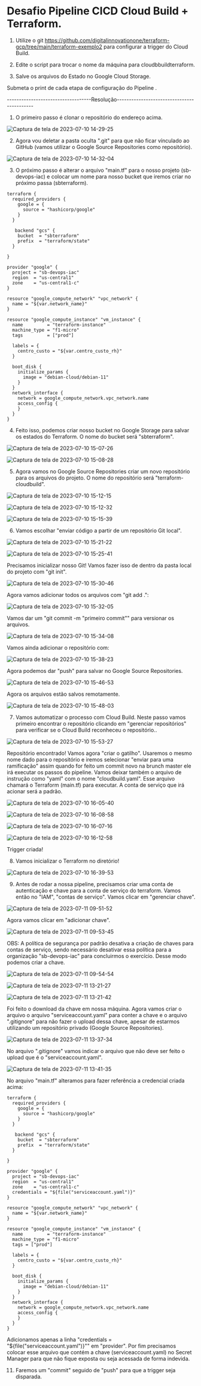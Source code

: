 # Desafio Pipeline CICD Cloud Build + Terraform.

1. Utilize o git https://github.com/digitalinnovationone/terraform-gcp/tree/main/terraform-exemplo2 para configurar a trigger do Cloud Build.

2. Edite o script para trocar o nome da máquina para cloudbbuildterraform.

3. Salve os arquivos do Estado no Google Cloud Storage.

Submeta o print de cada etapa de configuração do Pipeline .

-----------------------------------Resolução-------------------------------------------
1.  O primeiro passo é clonar o repositório do endereço acima.

![Captura de tela de 2023-07-10 14-29-25](https://github.com/dansalesol/terraform-gcp/assets/58992916/d15a6fab-84bf-4510-9051-cd6f4bd0e4af)

2.  Agora vou deletar a pasta oculta ".git" para que não ficar vínculado ao GitHub (vamos utilizar o Google Source Repositories como repositório).

![Captura de tela de 2023-07-10 14-32-04](https://github.com/dansalesol/terraform-gcp/assets/58992916/2ee2854d-8524-4232-86ae-6c4adf105826)

3.  O próximo passo é alterar o arquivo "main.tf" para o nosso projeto (sb-devops-iac) e colocar um nome para nosso bucket que iremos criar no próximo passa (sbterraform). 

```
terraform {
  required_providers {
    google = {
      source = "hashicorp/google"
    }
  }

   backend "gcs" {
    bucket  = "sbterraform"
    prefix  = "terraform/state"
  }
  
}

provider "google" {
  project = "sb-devops-iac"
  region  = "us-central1"
  zone    = "us-central1-c"
}

resource "google_compute_network" "vpc_network" {
  name = "${var.network_name}"
}

resource "google_compute_instance" "vm_instance" {
  name         = "terraform-instance"
  machine_type = "f1-micro"
  tags         = ["prod"]

  labels = {
    centro_custo = "${var.centro_custo_rh}"
  }

  boot_disk {
    initialize_params {
      image = "debian-cloud/debian-11"
    }
  }
  network_interface {
    network = google_compute_network.vpc_network.name
    access_config {
    }
  }
}
```
4.  Feito isso, podemos criar nosso bucket no Google Storage para salvar os estados do Terraform. O nome do bucket será "sbterraform".

![Captura de tela de 2023-07-10 15-07-26](https://github.com/dansalesol/terraform-gcp/assets/58992916/a55461e7-fd60-4079-882f-83560024985f)

![Captura de tela de 2023-07-10 15-08-28](https://github.com/dansalesol/terraform-gcp/assets/58992916/5c725149-4e3e-4330-9394-610761bf9b42)

5.  Agora vamos no Google Source Repositories criar um novo repositório para os arquivos do projeto. O nome do repositório será "terraform-cloudbuild".

![Captura de tela de 2023-07-10 15-12-15](https://github.com/dansalesol/terraform-gcp/assets/58992916/88910077-4723-447d-945b-77280352cb25)

![Captura de tela de 2023-07-10 15-12-32](https://github.com/dansalesol/terraform-gcp/assets/58992916/302e386a-812c-4e52-945a-78982ff19413)

![Captura de tela de 2023-07-10 15-15-39](https://github.com/dansalesol/terraform-gcp/assets/58992916/05227048-7e26-4089-9e50-200562056a4e)

6.  Vamos escolhar "enviar código a partir de um repositório Git local".

![Captura de tela de 2023-07-10 15-21-22](https://github.com/dansalesol/terraform-gcp/assets/58992916/4f5884bf-980d-431a-b991-39c45024a099)

![Captura de tela de 2023-07-10 15-25-41](https://github.com/dansalesol/terraform-gcp/assets/58992916/eb452631-bfbb-470a-bd80-618c21915a4b)

Precisamos inicializar nosso Git! Vamos fazer isso de dentro da pasta local do projeto com "git init".

![Captura de tela de 2023-07-10 15-30-46](https://github.com/dansalesol/terraform-gcp/assets/58992916/181822aa-9704-42eb-852f-223e489146e4)

Agora vamos adicionar todos os arquivos com "git add .":

![Captura de tela de 2023-07-10 15-32-05](https://github.com/dansalesol/terraform-gcp/assets/58992916/8c62b4d2-a0f7-421e-afa4-a2a23af46e05)

Vamos dar um "git commit -m "primeiro commit"" para versionar os arquivos.

![Captura de tela de 2023-07-10 15-34-08](https://github.com/dansalesol/terraform-gcp/assets/58992916/5d7c087d-d8e5-409f-94dc-49c10cec5c5f)

Vamos ainda adicionar o repositório com:

![Captura de tela de 2023-07-10 15-38-23](https://github.com/dansalesol/terraform-gcp/assets/58992916/69303074-6ebf-4b5f-9366-52c96ec4664f)

Agora podemos dar "push" para salvar no Google Source Repositories.

![Captura de tela de 2023-07-10 15-46-53](https://github.com/dansalesol/terraform-gcp/assets/58992916/399bd55c-9a24-401c-87a2-f559f2275121)

Agora os arquivos estão salvos remotamente.

![Captura de tela de 2023-07-10 15-48-03](https://github.com/dansalesol/terraform-gcp/assets/58992916/ad183782-693a-4dfa-9b60-4ca56dd0929f)

7.  Vamos automatizar o processo com Cloud Build. Neste passo vamos primeiro encontrar o repositório clicando em "gerenciar repositórios" para verificar se o Cloud Build reconheceu o repositório..

![Captura de tela de 2023-07-10 15-53-27](https://github.com/dansalesol/terraform-gcp/assets/58992916/76e43771-3d26-40e2-8708-0392b76d6600)

Repositório encontrado! Vamos agora "criar o gatilho". Usaremos o mesmo nome dado para o repositório e iremos selecionar "enviar para uma ramificação" assim quando for feito um commit novo na brunch master ele irá executar os passos do pipeline. Vamos deixar também o arquivo de instrução como "yaml" com o nome "cloudbuild.yaml". Esse arquivo chamará o Terraform (main.tf) para executar. A conta de serviço que irá acionar será a padrão.

![Captura de tela de 2023-07-10 16-05-40](https://github.com/dansalesol/terraform-gcp/assets/58992916/f99105ab-d68b-4283-9946-3fa33c14cc01)

![Captura de tela de 2023-07-10 16-08-58](https://github.com/dansalesol/terraform-gcp/assets/58992916/0cdcbba1-9da6-47be-ad2e-4b6a2f2fe96a)

![Captura de tela de 2023-07-10 16-07-16](https://github.com/dansalesol/terraform-gcp/assets/58992916/7926ee9b-818f-4a10-86bc-9605566599de)

![Captura de tela de 2023-07-10 16-12-58](https://github.com/dansalesol/terraform-gcp/assets/58992916/97c169da-0539-44da-bdc9-c65391b82607)

Trigger criada!

8. Vamos inicializar o Terraform no diretório!

![Captura de tela de 2023-07-10 16-39-53](https://github.com/dansalesol/terraform-gcp/assets/58992916/4aaa0b5a-d740-4e02-937d-5166f34ef76c)

9. Antes de rodar a nossa pipeline, precisamos criar uma conta de autenticação  e chave para a conta de serviço do terraform. Vamos então no "IAM", "contas de serviço". Vamos clicar em "gerenciar chave".

![Captura de tela de 2023-07-11 09-51-52](https://github.com/dansalesol/terraform-gcp/assets/58992916/2c74adbb-6e8d-403d-a6ec-7a4f80a5e75e)

Agora vamos clicar em "adicionar chave".

![Captura de tela de 2023-07-11 09-53-45](https://github.com/dansalesol/terraform-gcp/assets/58992916/7bda9fd2-4aa7-4d60-a16d-58348c087027)


OBS: A política de segurança por padrão desativa a criação de chaves para contas de serviço, sendo necessário desativar essa política para a organização "sb-devops-iac" para concluirmos o exercício. Desse modo podemos criar a chave.

![Captura de tela de 2023-07-11 09-54-54](https://github.com/dansalesol/terraform-gcp/assets/58992916/6ff2110e-11ef-4a5a-8781-65c0c273d7d3)

![Captura de tela de 2023-07-11 13-21-27](https://github.com/dansalesol/terraform-gcp/assets/58992916/4e9eede2-67de-4795-9717-ba41348e742b)

![Captura de tela de 2023-07-11 13-21-42](https://github.com/dansalesol/terraform-gcp/assets/58992916/250bc01f-2a05-4cb4-8f52-e39e23b0b8d0)

Foi feito o download da chave em nossa máquina. Agora vamos criar o arquivo o arquivo "serviceaccount.yaml" para conter a chave e o arquivo ".gitignore" para não fazer o upload dessa chave, apesar de estarmos utilizando um repositório privado (Google Source Repositories).

![Captura de tela de 2023-07-11 13-37-34](https://github.com/dansalesol/terraform-gcp/assets/58992916/32c2416c-27be-414e-bf66-96bc011767ec)

No arquivo ".gitignore" vamos indicar o arquivo que não deve ser feito o upload que é o "serviceaccount.yaml".

![Captura de tela de 2023-07-11 13-41-35](https://github.com/dansalesol/terraform-gcp/assets/58992916/bbb3a321-bf0a-4dd2-8f5c-5da376e5aae3)

No arquivo "main.tf" alteramos para fazer referência a credencial criada acima:
```
terraform {
  required_providers {
    google = {
      source = "hashicorp/google"
    }
  }

   backend "gcs" {
    bucket  = "sbterraform"
    prefix  = "terraform/state"
  }
  
}

provider "google" {
  project = "sb-devops-iac"
  region  = "us-central1"
  zone    = "us-central1-c"
  credentials = "${file("serviceaccount.yaml")}"
}

resource "google_compute_network" "vpc_network" {
  name = "${var.network_name}"
}

resource "google_compute_instance" "vm_instance" {
  name         = "terraform-instance"
  machine_type = "f1-micro"
  tags = ["prod"]

  labels = {
    centro_custo = "${var.centro_custo_rh}"
  }

  boot_disk {
    initialize_params {
      image = "debian-cloud/debian-11"
    }
  }
  network_interface {
    network = google_compute_network.vpc_network.name
    access_config {
    }
  }
}
```
Adicionamos apenas a linha "credentials = "${file("serviceaccount.yaml")}"" em "provider". Por fim precisamos colocar esse arquivo que contém a chave (serviceaccount.yaml) no Secret Manager para que não fique exposta ou seja acessada de forma indevida.

11. Faremos um "commit" seguido de "push" para que a trigger seja disparada.
